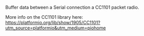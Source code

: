 Buffer data between a Serial connection a CC1101 packet radio.

More info on the CC1101 library here: https://platformio.org/lib/show/1905/CC1101?utm_source=platformio&utm_medium=piohome

